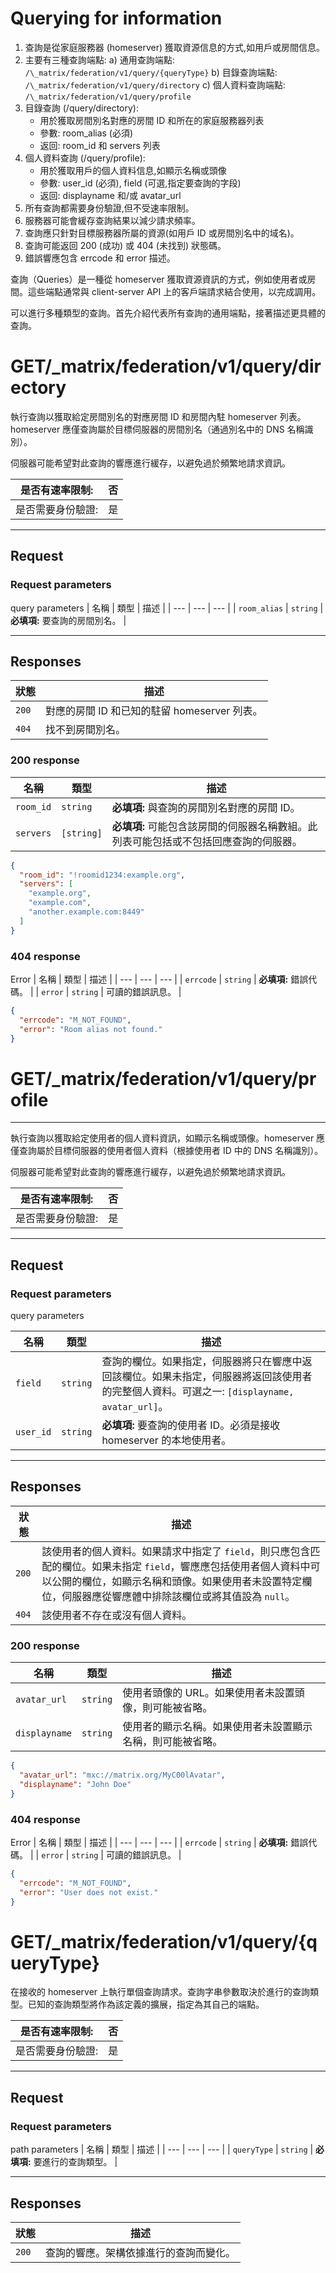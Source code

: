 # Querying for information

1. 查詢是從家庭服務器 (homeserver) 獲取資源信息的方式,如用戶或房間信息。
2. 主要有三種查詢端點:
   a) 通用查詢端點: `/\_matrix/federation/v1/query/{queryType}`
   b) 目錄查詢端點: `/\_matrix/federation/v1/query/directory`
   c) 個人資料查詢端點: `/\_matrix/federation/v1/query/profile`
3. 目錄查詢 (/query/directory):
   - 用於獲取房間別名對應的房間 ID 和所在的家庭服務器列表
   - 參數: room_alias (必須)
   - 返回: room_id 和 servers 列表
4. 個人資料查詢 (/query/profile):
   - 用於獲取用戶的個人資料信息,如顯示名稱或頭像
   - 參數: user_id (必須), field (可選,指定要查詢的字段)
   - 返回: displayname 和/或 avatar_url
5. 所有查詢都需要身份驗證,但不受速率限制。
6. 服務器可能會緩存查詢結果以減少請求頻率。
7. 查詢應只針對目標服務器所屬的資源(如用戶 ID 或房間別名中的域名)。
8. 查詢可能返回 200 (成功) 或 404 (未找到) 狀態碼。
9. 錯誤響應包含 errcode 和 error 描述。

查詢（Queries）是一種從 homeserver 獲取資源資訊的方式，例如使用者或房間。這些端點通常與 client-server API 上的客戶端請求結合使用，以完成調用。

可以進行多種類型的查詢。首先介紹代表所有查詢的通用端點，接著描述更具體的查詢。

<!-- markdownlint-disable -->
<h1>GET<a>/_matrix/federation/v1/query/directory</a></h1> 
<!-- markdownlint-enable -->

執行查詢以獲取給定房間別名的對應房間 ID 和房間內駐 homeserver 列表。
homeserver 應僅查詢屬於目標伺服器的房間別名（通過別名中的 DNS 名稱識別）。

伺服器可能希望對此查詢的響應進行緩存，以避免過於頻繁地請求資訊。

| 是否有速率限制: | 否 |
| --- | --- |
| 是否需要身份驗證: | 是 |

---

<!-- markdownlint-disable -->
<h2>Request</h2> 
<!-- markdownlint-enable -->

<!-- markdownlint-disable -->
<h3>Request parameters</h3> 
<!-- markdownlint-enable -->

query parameters
| 名稱 | 類型 | 描述 |
| --- | --- | --- |
| `room_alias` | `string` | **必填項:** 要查詢的房間別名。 |

---

<!-- markdownlint-disable -->
<h2>Responses</h2> 
<!-- markdownlint-enable -->

| 狀態 | 描述 |
| --- | --- |
| `200` | 對應的房間 ID 和已知的駐留 homeserver 列表。 |
| `404` | 找不到房間別名。 |

<!-- markdownlint-disable -->
<h3>200 response</h3>
<!-- markdownlint-enable -->

| 名稱 | 類型 | 描述 |
| --- | --- | --- |
| `room_id` | `string` | **必填項:** 與查詢的房間別名對應的房間 ID。 |
| `servers` | `[string]` | **必填項:** 可能包含該房間的伺服器名稱數組。此列表可能包括或不包括回應查詢的伺服器。 |

```json
{
  "room_id": "!roomid1234:example.org",
  "servers": [
    "example.org",
    "example.com",
    "another.example.com:8449"
  ]
}
```

<!-- markdownlint-disable -->
<h3>404 response</h3>
<!-- markdownlint-enable -->

Error
| 名稱 | 類型 | 描述 |
| --- | --- | --- |
| `errcode` | `string` | **必填項:** 錯誤代碼。 |
| `error` | `string` | 可讀的錯誤訊息。 |

```json
{
  "errcode": "M_NOT_FOUND",
  "error": "Room alias not found."
}
```

<!-- markdownlint-disable -->
<h1>GET<a>/_matrix/federation/v1/query/profile</a></h1> 
<!-- markdownlint-enable -->

---

執行查詢以獲取給定使用者的個人資料資訊，如顯示名稱或頭像。homeserver 應僅查詢屬於目標伺服器的使用者個人資料（根據使用者 ID 中的 DNS 名稱識別）。

伺服器可能希望對此查詢的響應進行緩存，以避免過於頻繁地請求資訊。

| 是否有速率限制: | 否 |
| --- | --- |
| 是否需要身份驗證: | 是 |

---

<!-- markdownlint-disable -->
<h2>Request</h2> 
<!-- markdownlint-enable -->

<!-- markdownlint-disable -->
<h3>Request parameters</h3> 
<!-- markdownlint-enable -->

query parameters
<!-- markdownlint-disable -->
| 名稱 | 類型 | 描述 |
| --- | --- | --- |
| `field` | `string` | 查詢的欄位。如果指定，伺服器將只在響應中返回該欄位。如果未指定，伺服器將返回該使用者的完整個人資料。可選之一: `[displayname, avatar_url]`。 |
| `user_id` | `string` | **必填項:** 要查詢的使用者 ID。必須是接收 homeserver 的本地使用者。 |
<!-- markdownlint-enable -->

---

<!-- markdownlint-disable -->
<h2>Responses</h2> 
<!-- markdownlint-enable -->

<!-- markdownlint-disable -->
| 狀態 | 描述 |
| --- | --- |
| `200` | 該使用者的個人資料。如果請求中指定了 `field`，則只應包含匹配的欄位。如果未指定 `field`，響應應包括使用者個人資料中可以公開的欄位，如顯示名稱和頭像。如果使用者未設置特定欄位，伺服器應從響應體中排除該欄位或將其值設為 `null`。 |
| `404` | 該使用者不存在或沒有個人資料。 |
<!-- markdownlint-enable -->

<!-- markdownlint-disable -->
<h3>200 response</h3> 
<!-- markdownlint-enable -->

| 名稱 | 類型 | 描述 |
| --- | --- | --- |
| `avatar_url` | `string` | 使用者頭像的 URL。如果使用者未設置頭像，則可能被省略。 |
| `displayname` | `string` | 使用者的顯示名稱。如果使用者未設置顯示名稱，則可能被省略。 |

```json
{
  "avatar_url": "mxc://matrix.org/MyC00lAvatar",
  "displayname": "John Doe"
}
```

<!-- markdownlint-disable -->
<h3>404 response</h3> 
<!-- markdownlint-enable -->

Error
| 名稱 | 類型 | 描述 |
| --- | --- | --- |
| `errcode` | `string` | **必填項:** 錯誤代碼。 |
| `error` | `string` | 可讀的錯誤訊息。 |

```json
{
  "errcode": "M_NOT_FOUND",
  "error": "User does not exist."
}
```

<!-- markdownlint-disable -->
<h1>GET<a>/_matrix/federation/v1/query/{queryType}</a></h1> 
<!-- markdownlint-enable -->

在接收的 homeserver 上執行單個查詢請求。查詢字串參數取決於進行的查詢類型。已知的查詢類型將作為該定義的擴展，指定為其自己的端點。

| 是否有速率限制: | 否 |
| --- | --- |
| 是否需要身份驗證: | 是 |

---

<!-- markdownlint-disable -->
<h2>Request</h2> 
<!-- markdownlint-enable -->

<!-- markdownlint-disable -->
<h3>Request parameters</h3> 
<!-- markdownlint-enable -->

path parameters
| 名稱 | 類型 | 描述 |
| --- | --- | --- |
| `queryType` | `string` | **必填項:** 要進行的查詢類型。 |

---

<!-- markdownlint-disable -->
<h2>Responses</h2> 
<!-- markdownlint-enable -->

| 狀態 | 描述 |
| --- | --- |
| `200` | 查詢的響應。架構依據進行的查詢而變化。 |
